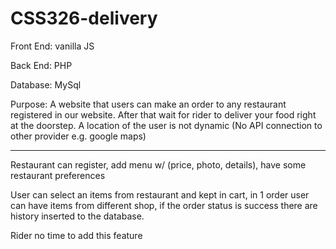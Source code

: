 ﻿# CSS326-delivery

Front End: vanilla JS 

Back End: PHP

Database: MySql

Purpose: A website that users can make an order to any restaurant registered in our website. After that wait for rider to deliver your food right at the doorstep.
A location of the user is not dynamic (No API connection to other provider e.g. google maps)

-----------------------------------------------------------------------------------------------------------------------------------------------------------------------

Restaurant can register, add menu w/ (price, photo, details), have some restaurant preferences

User can select an items from restaurant and kept in cart, in 1 order user can have items from different shop, if the order status is success there are history inserted to the database.

Rider no time to add this feature
